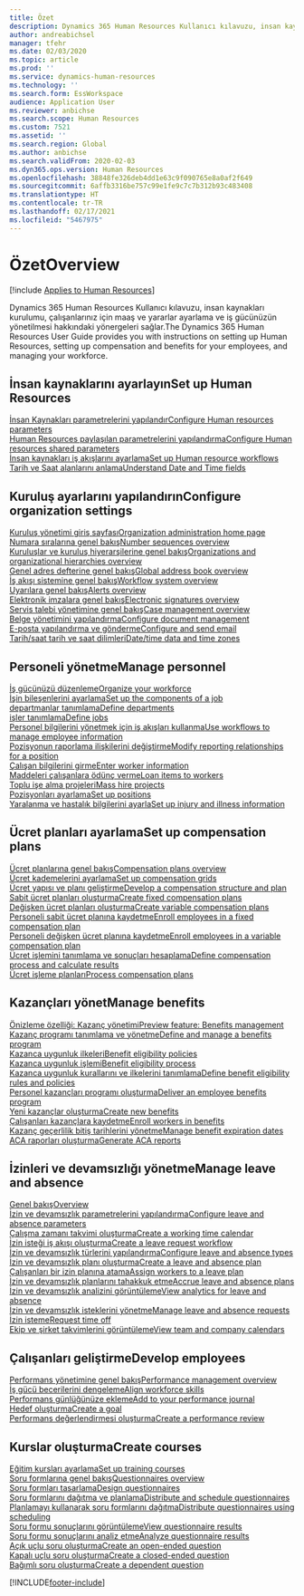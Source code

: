 ```yaml
---
title: Özet
description: Dynamics 365 Human Resources Kullanıcı kılavuzu, insan kaynakları kurulumu, çalışanlarınız için maaş ve yararlar ayarlama ve iş gücünüzün yönetilmesi hakkındaki yönergeleri sağlar.
author: andreabichsel
manager: tfehr
ms.date: 02/03/2020
ms.topic: article
ms.prod: ''
ms.service: dynamics-human-resources
ms.technology: ''
ms.search.form: EssWorkspace
audience: Application User
ms.reviewer: anbichse
ms.search.scope: Human Resources
ms.custom: 7521
ms.assetid: ''
ms.search.region: Global
ms.author: anbichse
ms.search.validFrom: 2020-02-03
ms.dyn365.ops.version: Human Resources
ms.openlocfilehash: 38848fe326deb4dd1e63c9f090765e8a0af2f649
ms.sourcegitcommit: 6affb3316be757c99e1fe9c7c7b312b93c483408
ms.translationtype: HT
ms.contentlocale: tr-TR
ms.lasthandoff: 02/17/2021
ms.locfileid: "5467975"
---
```

# <a name="overview"></a><span data-ttu-id="aad11-103">Özet</span><span class="sxs-lookup"><span data-stu-id="aad11-103">Overview</span></span>

[!include [Applies to Human Resources](../includes/applies-to-hr.md)]

<span data-ttu-id="aad11-104">Dynamics 365 Human Resources Kullanıcı kılavuzu, insan kaynakları kurulumu, çalışanlarınız için maaş ve yararlar ayarlama ve iş gücünüzün yönetilmesi hakkındaki yönergeleri sağlar.</span><span class="sxs-lookup"><span data-stu-id="aad11-104">The Dynamics 365 Human Resources User Guide provides you with instructions on setting up Human Resources, setting up compensation and benefits for your employees, and managing your workforce.</span></span>

## <a name="set-up-human-resources"></a><span data-ttu-id="aad11-105">İnsan kaynaklarını ayarlayın</span><span class="sxs-lookup"><span data-stu-id="aad11-105">Set up Human Resources</span></span>

[<span data-ttu-id="aad11-106">İnsan Kaynakları parametrelerini yapılandır</span><span class="sxs-lookup"><span data-stu-id="aad11-106">Configure Human resources parameters</span></span>](hr-setup-parameters.md)</br>
[<span data-ttu-id="aad11-107">Human Resources paylaşılan parametrelerini yapılandırma</span><span class="sxs-lookup"><span data-stu-id="aad11-107">Configure Human resources shared parameters</span></span>](hr-setup-shared-parameters.md)</br>
[<span data-ttu-id="aad11-108">İnsan kaynakları iş akışlarını ayarlama</span><span class="sxs-lookup"><span data-stu-id="aad11-108">Set up Human resource workflows</span></span>](hr-setup-workflows.md)</br>
[<span data-ttu-id="aad11-109">Tarih ve Saat alanlarını anlama</span><span class="sxs-lookup"><span data-stu-id="aad11-109">Understand Date and Time fields</span></span>](hr-setup-date-time-fields.md)</br>

## <a name="configure-organization-settings"></a><span data-ttu-id="aad11-110">Kuruluş ayarlarını yapılandırın</span><span class="sxs-lookup"><span data-stu-id="aad11-110">Configure organization settings</span></span>

[<span data-ttu-id="aad11-111">Kuruluş yönetimi giriş sayfası</span><span class="sxs-lookup"><span data-stu-id="aad11-111">Organization administration home page</span></span>](../fin-ops-core/fin-ops/organization-administration/organization-administration-home-page.md?toc=/dynamics365/human-resources/toc.json)</br>
[<span data-ttu-id="aad11-112">Numara sıralarına genel bakış</span><span class="sxs-lookup"><span data-stu-id="aad11-112">Number sequences overview</span></span>](../fin-ops-core/fin-ops/organization-administration/number-sequence-overview.md?toc=/dynamics365/human-resources/toc.json)</br>
[<span data-ttu-id="aad11-113">Kuruluşlar ve kuruluş hiyerarşilerine genel bakış</span><span class="sxs-lookup"><span data-stu-id="aad11-113">Organizations and organizational hierarchies overview</span></span>](../fin-ops-core/fin-ops/organization-administration/organizations-organizational-hierarchies.md?toc=/dynamics365/human-resources/toc.json)</br>
[<span data-ttu-id="aad11-114">Genel adres defterine genel bakış</span><span class="sxs-lookup"><span data-stu-id="aad11-114">Global address book overview</span></span>](../fin-ops-core/fin-ops/organization-administration/overview-global-address-book.md?toc=/dynamics365/human-resources/toc.json)</br>
[<span data-ttu-id="aad11-115">İş akışı sistemine genel bakış</span><span class="sxs-lookup"><span data-stu-id="aad11-115">Workflow system overview</span></span>](../fin-ops-core/fin-ops/organization-administration/overview-workflow-system.md?toc=/dynamics365/human-resources/toc.json)</br>
[<span data-ttu-id="aad11-116">Uyarılara genel bakış</span><span class="sxs-lookup"><span data-stu-id="aad11-116">Alerts overview</span></span>](../fin-ops-core/fin-ops/get-started/alerts-overview.md?toc=/dynamics365/human-resources/toc.json)</br>
[<span data-ttu-id="aad11-117">Elektronik imzalara genel bakış</span><span class="sxs-lookup"><span data-stu-id="aad11-117">Electronic signatures overview</span></span>](../fin-ops-core/fin-ops/organization-administration/electronic-signature-overview.md?toc=/dynamics365/human-resources/toc.json)</br>
[<span data-ttu-id="aad11-118">Servis talebi yönetimine genel bakış</span><span class="sxs-lookup"><span data-stu-id="aad11-118">Case management overview</span></span>](../fin-ops-core/fin-ops/organization-administration/cases.md?toc=/dynamics365/human-resources/toc.json)</br>
[<span data-ttu-id="aad11-119">Belge yönetimini yapılandırma</span><span class="sxs-lookup"><span data-stu-id="aad11-119">Configure document management</span></span>](../fin-ops-core/fin-ops/organization-administration/configure-document-management.md?toc=/dynamics365/human-resources/toc.json)</br>
[<span data-ttu-id="aad11-120">E-posta yapılandırma ve gönderme</span><span class="sxs-lookup"><span data-stu-id="aad11-120">Configure and send email</span></span>](../fin-ops-core/fin-ops/organization-administration/configure-email.md?toc=/dynamics365/human-resources/toc.json)</br>
[<span data-ttu-id="aad11-121">Tarih/saat tarih ve saat dilimleri</span><span class="sxs-lookup"><span data-stu-id="aad11-121">Date/time data and time zones</span></span>](../fin-ops-core/fin-ops/organization-administration/date-time-zones.md?toc=/dynamics365/human-resources/toc.json)</br>

## <a name="manage-personnel"></a><span data-ttu-id="aad11-122">Personeli yönetme</span><span class="sxs-lookup"><span data-stu-id="aad11-122">Manage personnel</span></span>

[<span data-ttu-id="aad11-123">İş gücünüzü düzenleme</span><span class="sxs-lookup"><span data-stu-id="aad11-123">Organize your workforce</span></span>](hr-personnel-departments-jobs-positions.md)</br>
[<span data-ttu-id="aad11-124">İşin bileşenlerini ayarlama</span><span class="sxs-lookup"><span data-stu-id="aad11-124">Set up the components of a job</span></span>](hr-personnel-jobs.md)</br>
[<span data-ttu-id="aad11-125">departmanlar tanımlama</span><span class="sxs-lookup"><span data-stu-id="aad11-125">Define departments</span></span>](hr-personnel-define-departments.md)</br>
[<span data-ttu-id="aad11-126">işler tanımlama</span><span class="sxs-lookup"><span data-stu-id="aad11-126">Define jobs</span></span>](hr-personnel-define-jobs.md)</br>
[<span data-ttu-id="aad11-127">Personel bilgilerini yönetmek için iş akışları kullanma</span><span class="sxs-lookup"><span data-stu-id="aad11-127">Use workflows to manage employee information</span></span>](hr-workflow-manage-employee-information.md)</br>
[<span data-ttu-id="aad11-128">Pozisyonun raporlama ilişkilerini değiştirme</span><span class="sxs-lookup"><span data-stu-id="aad11-128">Modify reporting relationships for a position</span></span>](hr-personnel-modify-reporting-relationships-position.md)</br>
[<span data-ttu-id="aad11-129">Çalışan bilgilerini girme</span><span class="sxs-lookup"><span data-stu-id="aad11-129">Enter worker information</span></span>](hr-personnel-enter-worker-information.md)</br>
[<span data-ttu-id="aad11-130">Maddeleri çalışanlara ödünç verme</span><span class="sxs-lookup"><span data-stu-id="aad11-130">Loan items to workers</span></span>](hr-personnel-loan-item-worker.md)</br>
[<span data-ttu-id="aad11-131">Toplu işe alma projeleri</span><span class="sxs-lookup"><span data-stu-id="aad11-131">Mass hire projects</span></span>](hr-personnel-mass-hire-projects.md)</br>
[<span data-ttu-id="aad11-132">Pozisyonları ayarlama</span><span class="sxs-lookup"><span data-stu-id="aad11-132">Set up positions</span></span>](hr-personnel-set-up-positions.md)</br>
[<span data-ttu-id="aad11-133">Yaralanma ve hastalık bilgilerini ayarla</span><span class="sxs-lookup"><span data-stu-id="aad11-133">Set up injury and illness information</span></span>](hr-personnel-set-up-injury-illness-information.md)</br>

## <a name="set-up-compensation-plans"></a><span data-ttu-id="aad11-134">Ücret planları ayarlama</span><span class="sxs-lookup"><span data-stu-id="aad11-134">Set up compensation plans</span></span>

[<span data-ttu-id="aad11-135">Ücret planlarına genel bakış</span><span class="sxs-lookup"><span data-stu-id="aad11-135">Compensation plans overview</span></span>](hr-compensation-overview.md)</br>
[<span data-ttu-id="aad11-136">Ücret kademelerini ayarlama</span><span class="sxs-lookup"><span data-stu-id="aad11-136">Set up compensation grids</span></span>](hr-compensation-grids.md)</br>
[<span data-ttu-id="aad11-137">Ücret yapısı ve planı geliştirme</span><span class="sxs-lookup"><span data-stu-id="aad11-137">Develop a compensation structure and plan</span></span>](hr-compensation-structure.md)</br>
[<span data-ttu-id="aad11-138">Sabit ücret planları oluşturma</span><span class="sxs-lookup"><span data-stu-id="aad11-138">Create fixed compensation plans</span></span>](hr-compensation-fixed-plans.md)</br>
[<span data-ttu-id="aad11-139">Değişken ücret planları oluşturma</span><span class="sxs-lookup"><span data-stu-id="aad11-139">Create variable compensation plans</span></span>](hr-compensation-variable-plans.md)</br>
[<span data-ttu-id="aad11-140">Personeli sabit ücret planına kaydetme</span><span class="sxs-lookup"><span data-stu-id="aad11-140">Enroll employees in a fixed compensation plan</span></span>](hr-compensation-enroll-employees-fixed.md)</br>
[<span data-ttu-id="aad11-141">Personeli değişken ücret planına kaydetme</span><span class="sxs-lookup"><span data-stu-id="aad11-141">Enroll employees in a variable compensation plan</span></span>](hr-compensation-enroll-employees-variable.md)</br>
[<span data-ttu-id="aad11-142">Ücret işlemini tanımlama ve sonuçları hesaplama</span><span class="sxs-lookup"><span data-stu-id="aad11-142">Define compensation process and calculate results</span></span>](hr-compensation-define-process.md)</br>
[<span data-ttu-id="aad11-143">Ücret işleme planları</span><span class="sxs-lookup"><span data-stu-id="aad11-143">Process compensation plans</span></span>](hr-compensation-process.md)</br>

## <a name="manage-benefits"></a><span data-ttu-id="aad11-144">Kazançları yönet</span><span class="sxs-lookup"><span data-stu-id="aad11-144">Manage benefits</span></span>

[<span data-ttu-id="aad11-145">Önizleme özelliği: Kazanç yönetimi</span><span class="sxs-lookup"><span data-stu-id="aad11-145">Preview feature: Benefits management</span></span>](hr-benefits-management-overview.md)</br>
[<span data-ttu-id="aad11-146">Kazanç programı tanımlama ve yönetme</span><span class="sxs-lookup"><span data-stu-id="aad11-146">Define and manage a benefits program</span></span>](hr-benefits-manage-program.md)</br>
[<span data-ttu-id="aad11-147">Kazanca uygunluk ilkeleri</span><span class="sxs-lookup"><span data-stu-id="aad11-147">Benefit eligibility policies</span></span>](hr-benefits-eligibility-policies.md)</br>
[<span data-ttu-id="aad11-148">Kazanca uygunluk işlemi</span><span class="sxs-lookup"><span data-stu-id="aad11-148">Benefit eligibility process</span></span>](hr-benefits-eligibility-process.md)</br>
[<span data-ttu-id="aad11-149">Kazanca uygunluk kurallarını ve ilkelerini tanımlama</span><span class="sxs-lookup"><span data-stu-id="aad11-149">Define benefit eligibility rules and policies</span></span>](hr-benefits-define-eligibility-rules.md)</br>
[<span data-ttu-id="aad11-150">Personel kazançları programı oluşturma</span><span class="sxs-lookup"><span data-stu-id="aad11-150">Deliver an employee benefits program</span></span>](hr-benefits-deliver-employee-benefits-program.md)</br>
[<span data-ttu-id="aad11-151">Yeni kazançlar oluşturma</span><span class="sxs-lookup"><span data-stu-id="aad11-151">Create new benefits</span></span>](hr-benefits-create.md)</br>
[<span data-ttu-id="aad11-152">Çalışanları kazançlara kaydetme</span><span class="sxs-lookup"><span data-stu-id="aad11-152">Enroll workers in benefits</span></span>](hr-benefits-enroll-workers.md)</br>
[<span data-ttu-id="aad11-153">Kazanç geçerlilik bitiş tarihlerini yönetme</span><span class="sxs-lookup"><span data-stu-id="aad11-153">Manage benefit expiration dates</span></span>](hr-benefits-expiration-dates.md)</br>
[<span data-ttu-id="aad11-154">ACA raporları oluşturma</span><span class="sxs-lookup"><span data-stu-id="aad11-154">Generate ACA reports</span></span>](hr-benefits-aca-reports.md)</br>

## <a name="manage-leave-and-absence"></a><span data-ttu-id="aad11-155">İzinleri ve devamsızlığı yönetme</span><span class="sxs-lookup"><span data-stu-id="aad11-155">Manage leave and absence</span></span>

[<span data-ttu-id="aad11-156">Genel bakış</span><span class="sxs-lookup"><span data-stu-id="aad11-156">Overview</span></span>](hr-leave-and-absence-overview.md)</br>
[<span data-ttu-id="aad11-157">İzin ve devamsızlık parametrelerini yapılandırma</span><span class="sxs-lookup"><span data-stu-id="aad11-157">Configure leave and absence parameters</span></span>](hr-leave-and-absence-parameters.md)</br>
[<span data-ttu-id="aad11-158">Çalışma zamanı takvimi oluşturma</span><span class="sxs-lookup"><span data-stu-id="aad11-158">Create a working time calendar</span></span>](hr-leave-and-absence-working-time-calendar.md)</br>
[<span data-ttu-id="aad11-159">İzin isteği iş akışı oluşturma</span><span class="sxs-lookup"><span data-stu-id="aad11-159">Create a leave request workflow</span></span>](hr-leave-and-absence-workflow.md)</br>
[<span data-ttu-id="aad11-160">İzin ve devamsızlık türlerini yapılandırma</span><span class="sxs-lookup"><span data-stu-id="aad11-160">Configure leave and absence types</span></span>](hr-leave-and-absence-types.md)</br>
[<span data-ttu-id="aad11-161">İzin ve devamsızlık planı oluşturma</span><span class="sxs-lookup"><span data-stu-id="aad11-161">Create a leave and absence plan</span></span>](hr-leave-and-absence-plans.md)</br>
[<span data-ttu-id="aad11-162">Çalışanları bir izin planına atama</span><span class="sxs-lookup"><span data-stu-id="aad11-162">Assign workers to a leave plan</span></span>](hr-leave-and-absence-enroll.md)</br>
[<span data-ttu-id="aad11-163">İzin ve devamsızlık planlarını tahakkuk etme</span><span class="sxs-lookup"><span data-stu-id="aad11-163">Accrue leave and absence plans</span></span>](hr-leave-and-absence-accrue.md)</br>
[<span data-ttu-id="aad11-164">İzin ve devamsızlık analizini görüntüleme</span><span class="sxs-lookup"><span data-stu-id="aad11-164">View analytics for leave and absence</span></span>](hr-leave-and-absence-analytics.md)</br>
[<span data-ttu-id="aad11-165">İzin ve devamsızlık isteklerini yönetme</span><span class="sxs-lookup"><span data-stu-id="aad11-165">Manage leave and absence requests</span></span>](hr-employee-self-service-manage-requests.md)</br>
[<span data-ttu-id="aad11-166">İzin isteme</span><span class="sxs-lookup"><span data-stu-id="aad11-166">Request time off</span></span>](hr-employee-self-service-request-time-off.md)</br>
[<span data-ttu-id="aad11-167">Ekip ve şirket takvimlerini görüntüleme</span><span class="sxs-lookup"><span data-stu-id="aad11-167">View team and company calendars</span></span>](hr-employee-self-service-calendar.md)</br>

## <a name="develop-employees"></a><span data-ttu-id="aad11-168">Çalışanları geliştirme</span><span class="sxs-lookup"><span data-stu-id="aad11-168">Develop employees</span></span>

[<span data-ttu-id="aad11-169">Performans yönetimine genel bakış</span><span class="sxs-lookup"><span data-stu-id="aad11-169">Performance management overview</span></span>](hr-develop-performance-management-overview.md)</br>
[<span data-ttu-id="aad11-170">İş gücü becerilerini dengeleme</span><span class="sxs-lookup"><span data-stu-id="aad11-170">Align workforce skills</span></span>](hr-develop-skills.md)</br>
[<span data-ttu-id="aad11-171">Performans günlüğünüze ekleme</span><span class="sxs-lookup"><span data-stu-id="aad11-171">Add to your performance journal</span></span>](hr-develop-add-performance-journal.md)</br>
[<span data-ttu-id="aad11-172">Hedef oluşturma</span><span class="sxs-lookup"><span data-stu-id="aad11-172">Create a goal</span></span>](hr-develop-create-goal.md)</br>
[<span data-ttu-id="aad11-173">Performans değerlendirmesi oluşturma</span><span class="sxs-lookup"><span data-stu-id="aad11-173">Create a performance review</span></span>](hr-develop-create-performance-review.md)</br>

## <a name="create-courses"></a><span data-ttu-id="aad11-174">Kurslar oluşturma</span><span class="sxs-lookup"><span data-stu-id="aad11-174">Create courses</span></span>

[<span data-ttu-id="aad11-175">Eğitim kursları ayarlama</span><span class="sxs-lookup"><span data-stu-id="aad11-175">Set up training courses</span></span>](hr-learning-courses.md)</br>
[<span data-ttu-id="aad11-176">Soru formlarına genel bakış</span><span class="sxs-lookup"><span data-stu-id="aad11-176">Questionnaires overview</span></span>](hr-learning-questionnaires.md)</br>
[<span data-ttu-id="aad11-177">Soru formları tasarlama</span><span class="sxs-lookup"><span data-stu-id="aad11-177">Design questionnaires</span></span>](hr-learning-design-questionnaires.md)</br>
[<span data-ttu-id="aad11-178">Soru formlarını dağıtma ve planlama</span><span class="sxs-lookup"><span data-stu-id="aad11-178">Distribute and schedule questionnaires</span></span>](hr-learning-distribute-questionnaires.md)</br>
[<span data-ttu-id="aad11-179">Planlamayı kullanarak soru formlarını dağıtma</span><span class="sxs-lookup"><span data-stu-id="aad11-179">Distribute questionnaires using scheduling</span></span>](hr-learning-distribute-questionnaires-scheduling.md)</br>
[<span data-ttu-id="aad11-180">Soru formu sonuçlarını görüntüleme</span><span class="sxs-lookup"><span data-stu-id="aad11-180">View questionnaire results</span></span>](hr-learning-evaluate-questionnaire-results.md)</br>
[<span data-ttu-id="aad11-181">Soru formu sonuçlarını analiz etme</span><span class="sxs-lookup"><span data-stu-id="aad11-181">Analyze questionnaire results</span></span>](hr-learning-analyze-questionnaire-results.md)</br>
[<span data-ttu-id="aad11-182">Açık uçlu soru oluşturma</span><span class="sxs-lookup"><span data-stu-id="aad11-182">Create an open-ended question</span></span>](hr-learning-create-open-ended-question.md)</br>
[<span data-ttu-id="aad11-183">Kapalı uçlu soru oluşturma</span><span class="sxs-lookup"><span data-stu-id="aad11-183">Create a closed-ended question</span></span>](hr-learning-create-closed-ended-question.md)</br>
[<span data-ttu-id="aad11-184">Bağımlı soru oluşturma</span><span class="sxs-lookup"><span data-stu-id="aad11-184">Create a dependent question</span></span>](hr-learning-depending-question.md)</br>





[!INCLUDE[footer-include](../includes/footer-banner.md)]